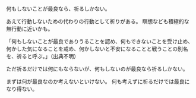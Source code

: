 何もしないことが最良なら、祈るしかない。

あえて行動しないための代わりの行動として祈りがある。
瞑想なども積極的な無行動に近いかも。

「何もしないことが最良でありうることを認め、何もできないことを受け止め、何かした気になることを戒め、何かしないと不安になることと戦うことの別名を、祈ると呼ぶ。」（出典不明）

ただ祈るだけでは何にもならないが、何もしないのが最良なら祈るしかない。

まずは何が最良なのか考えないといけない。
何も考えずに祈るだけでは最良になり得ない。
